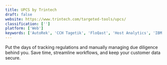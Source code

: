 ```yaml
---
title: UPCS by Trintech
draft: false 
website: https://www.trintech.com/targeted-tools/upcs/
classification: ['']
platform: ['Web']
keywords: ['AutoRek', 'CCH Tagetik', 'FloQast', 'Host Analytics', 'IBM Cognos Controller', 'Kaufman Hall Axiom Software', 'Longview', 'Oracle EPM Cloud', 'PivotXL', 'Prophix Software', 'RecWise', 'ReconArt', 'TruEquity', 'Vena']
---
```

Put the days of tracking regulations and manually managing due diligence behind you. Save time, streamline workflows, and keep your customer data secure.